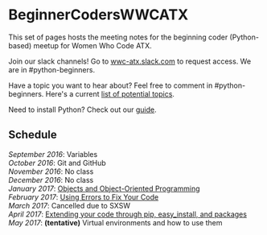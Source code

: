 # BeginnerCodersWWCATX

This set of pages hosts the meeting notes for the beginning coder (Python-based)
meetup for Women Who Code ATX.

Join our slack channels! Go to [wwc-atx.slack.com](https://wwc-atx.slack.com/)
to request access. We are in #python-beginners.

Have a topic you want to hear about? Feel free to comment in #python-beginners.
Here's a current [list of potential topics](meetups/potentialTopics.md).

Need to install Python? Check out our [guide](install.md).

## Schedule

*September 2016*: Variables<br/>
*October 2016*: Git and GitHub<br/>
*November 2016*: No class<br/>
*December 2016*: No class<br/>
*January 2017*: [Objects and Object-Oriented Programming](meetups/objects.md)<br/>
*February 2017*: [Using Errors to Fix Your Code](meetups/errors.md)<br/>
*March 2017*: Cancelled due to SXSW<br/>
*April 2017*: [Extending your code through pip, easy_install, and packages](meetups/packages.md)<br/>
*May 2017*: **(tentative)** Virtual environments and how to use them
